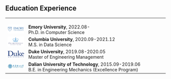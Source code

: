 ## Education Experience
<table frame=void rules=none>
    <tr>
        <td width="13%">
            <br>
            <img src="../assets/img/emory.png">
        </td>
        <td>
            <br>
            <b>Emory University</b>, 2022.08-
            <br>
            Ph.D. in Computer Science
        </td>
    </tr>
    <tr>
        <td width="13%">
            <img src="../assets/img/columbia.png">
        </td>
        <td>
            <b>Columbia University</b>, 2020.09-2021.12
            <br>
            M.S. in Data Science
        </td>
    </tr>
    <tr>
        <td width="13%">
            <img src="../assets/img/duke.png">
        </td>
        <td>
            <b>Duke University</b>, 2019.08-2020.05
            <br>
            Master of Engineering Management
        </td>
    </tr>
    <tr>
        <td width="13%">
            <img src="../assets/img/dut.png">
        </td>
        <td>
            <b>Dalian University of Technology</b>, 2015.09-2019.06
            <br>
            B.E. in Engineering Mechanics (Excellence Program)
        </td>
    </tr>
</table>

